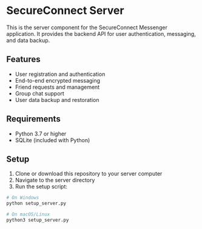 # SecureConnect Server

This is the server component for the SecureConnect Messenger application. It provides the backend API for user authentication, messaging, and data backup.

## Features

- User registration and authentication
- End-to-end encrypted messaging
- Friend requests and management
- Group chat support
- User data backup and restoration

## Requirements

- Python 3.7 or higher
- SQLite (included with Python)

## Setup

1. Clone or download this repository to your server computer
2. Navigate to the server directory
3. Run the setup script:

```bash
# On Windows
python setup_server.py

# On macOS/Linux
python3 setup_server.py
